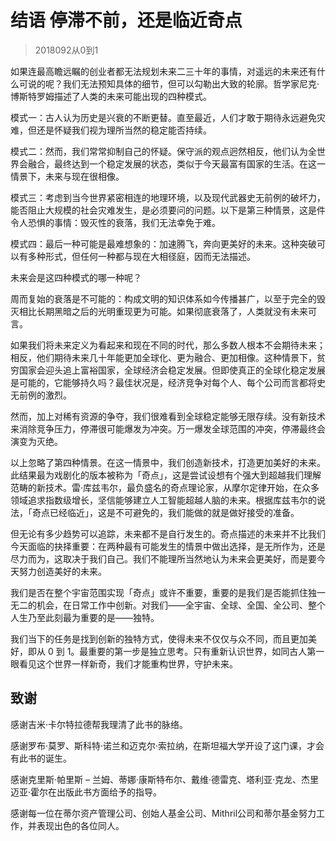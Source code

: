 # 结语 停滞不前，还是临近奇点
> 2018092从0到1

如果连最高瞻远瞩的创业者都无法规划未来二三十年的事情，对遥远的未来还有什么可说的呢？我们无法预知具体的细节，但可以勾勒出大致的轮廓。哲学家尼克·博斯特罗姆描述了人类的未来可能出现的四种模式。

模式一：古人认为历史是兴衰的不断更替。直至最近，人们才敢于期待永远避免灾难，但还是怀疑我们视为理所当然的稳定能否持续。

模式二：然而，我们常常抑制自己的怀疑。保守派的观点迥然相反，他们认为全世界会融合，最终达到一个稳定发展的状态，类似于今天最富有国家的生活。在这一情景下，未来与现在很相像。

模式三：考虑到当今世界紧密相连的地理环境，以及现代武器史无前例的破坏力，能否阻止大规模的社会灾难发生，是必须要问的问题。以下是第三种情景，这是件令人恐惧的事情：毁灭性的衰落，我们无法幸免于难。

模式四：最后一种可能是最难想象的：加速腾飞，奔向更美好的未来。这种突破可以有多种形式，但任何一种都与现在大相径庭，因而无法描述。

未来会是这四种模式的哪一种呢？

周而复始的衰落是不可能的：构成文明的知识体系如今传播甚广，以至于完全的毁灭相比长期黑暗之后的光明重现更为可能。如果彻底衰落了，人类就没有未来可言。

如果我们将未来定义为看起来和现在不同的时代，那么多数人根本不会期待未来；相反，他们期待未来几十年能更加全球化、更为融合、更加相像。这种情景下，贫穷国家会迎头追上富裕国家，全球经济会稳定发展。但即使真正的全球化稳定发展是可能的，它能够持久吗？最佳状况是，经济竞争对每个人、每个公司而言都将史无前例的激烈。

然而，加上对稀有资源的争夺，我们很难看到全球稳定能够无限存续。没有新技术来消除竞争压力，停滞很可能爆发为冲突。万一爆发全球范围的冲突，停滞最终会演变为灭绝。

以上忽略了第四种情景。在这一情景中，我们创造新技术，打造更加美好的未来。此结果最为戏剧化的版本被称为「奇点」，这是尝试设想有个强大到超越我们理解范畴的新技术。雷·库兹韦尔，最负盛名的奇点理论家，从摩尔定律开始，在众多领域追求指数级增长，坚信能够建立人工智能超越人脑的未来。根据库兹韦尔的说法，「奇点已经临近」，这是不可避免的，我们能做的就是做好接受的准备。

但无论有多少趋势可以追踪，未来都不是自行发生的。奇点描述的未来并不比我们今天面临的抉择重要：在两种最有可能发生的情景中做出选择，是无所作为，还是尽力而为，这取决于我们自己。我们不能理所当然地认为未来会更美好，而是要今天努力创造美好的未来。

我们是否在整个宇宙范围实现「奇点」或许不重要，重要的是我们是否能抓住独一无二的机会，在日常工作中创新。对我们——全宇宙、全球、全国、全公司、整个人生乃至此刻最为重要的是——独特。

我们当下的任务是找到创新的独特方式，使得未来不仅仅与众不同，而且更加美好，即从 0 到 1。最重要的第一步是独立思考。只有重新认识世界，如同古人第一眼看见这个世界一样新奇，我们才能重构世界，守护未来。

## 致谢

感谢吉米·卡尔特拉德帮我理清了此书的脉络。

感谢罗布·莫罗、斯科特·诺兰和迈克尔·索拉纳，在斯坦福大学开设了这门课，才会有此书的诞生。

感谢克里斯·帕里斯 – 兰姆、蒂娜·康斯特布尔、戴维·德雷克、塔利亚·克龙、杰里迈亚·霍尔在出版此书方面给予的指导。

感谢每一位在蒂尔资产管理公司、创始人基金公司、Mithril公司和蒂尔基金努力工作，并表现出色的各位同人。



